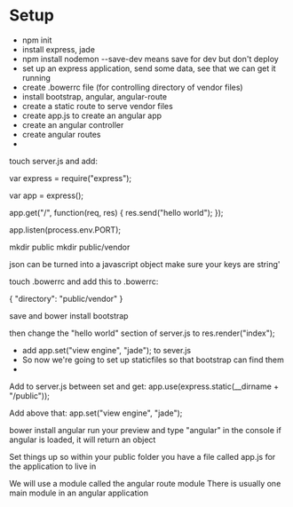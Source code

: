 # Setup 

- npm init
- install express, jade
- npm install nodemon --save-dev means save for dev but don't deploy
- set up an express application, send some data, see that we can get it running
- create .bowerrc file (for controlling directory of vendor files)
- install bootstrap, angular, angular-route
- create a static route to serve vendor files
- create app.js to create an angular app
- create an angular controller
- create angular routes
- 

touch server.js and add:

var express = require("express");

var app = express();

app.get("/", function(req, res) {
    res.send("hello world");
});

app.listen(process.env.PORT);

mkdir public
mkdir public/vendor


json can be turned into a javascript object
make sure your keys are string'

touch .bowerrc 
and add this to .bowerrc:

{
"directory": "public/vendor"
}

save and bower install bootstrap

then change the "hello world" section of server.js to
res.render("index");

- add app.set("view engine", "jade"); to sever.js
- So now we're going to set up staticfiles so that bootstrap can find them
- 

Add to server.js between set and get:
app.use(express.static(__dirname + "/public"));

Add above that:
app.set("view engine", "jade");


bower install angular
run your preview and type "angular" in the console
if angular is loaded, it will return an object

Set things up so within your public folder you have a file called app.js for the 
application to live in

We will use a module called the angular route module
There is usually one main module in an angular application
